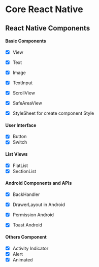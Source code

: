 # Core React Native

## React Native Components

#### Basic Components

- [x] View 
- [x] Text
- [x] Image
- [x] TextInput
- [x] ScrollView
- [x] SafeAreaView
- [x] StyleSheet for create component Style



#### User Interface

- [x] Button
- [x] Switch

#### List Views

- [x] FlatList
- [x] SectionList

#### Android Components and APIs

- [x] BackHandler
- [x] DrawerLayout in Android
- [x] Permission Android
- [x] Toast Android


#### Others Component

- [x] Activity Indicator
- [x] Alert
- [x] Animated 